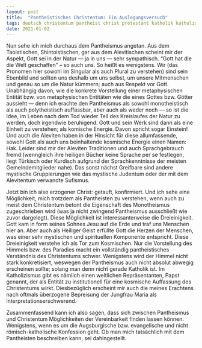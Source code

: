 ```yaml
---
layout: post
title:  "Pantheistisches Christentum: Ein Auslegungsversuch"
tags: deutsch christentum pantheist christ protestant katholik katholisch protestantisch evangelisch pantheismus alevitentum mystik mystisch kosmisch kosmik religion
date: 2021-01-02
---
```


Nun sehe ich mich durchaus dem Pantheismus angetan. Aus dem Taoistischen, Shintoistischen, gar aus dem Alevitischen scheint mir der Aspekt, Gott sei in der Natur — ja in uns — sehr sympathisch. “Gott hat die die Welt geschaffen” – so auch uns. So heißt es wenigstens. Wir (das Pronomen hier sowohl im Singular als auch Plural zu verstehen) sind sein Ebenbild und sollten uns deshalb um uns selbst, um unsere Mitmenschen und genau so um die Natur kümmern; auch aus Respekt vor Gott.
Unabhängig davon, wie die konkrete Vorstellung einer metaphysischen Entität bzw. von metaphysischen Entitäten wie die eines Gottes bzw. Götter aussieht — denn ich erachte den Pantheismus als sowohl monotheistisch als auch polytheistisch auffassbar, aber auch als weder noch — so ist die Idee, im Leben nach dem Tod wieder Teil des Kreislaufes der Natur zu werden, doch irgendwie beruhigend. Gott und sein Werk sind dann als eine Einheit zu verstehen; als komische Energie. Davon spricht sogar Einstein! Und auch die Aleviten haben in der Hinsicht für diese allumfassende, sowohl Gott als auch uns beinhaltende kosmische Energie einen Namen: Hak.
Leider sind mir der Aleviten Traditionen und auch Sprachgebrauch fremd (wenngleich ihre heiligen Bücher keine Sprache per se festlegen, liegt Türkisch oder Kurdisch aufgrund der Sprachkenntnisse der meisten Gemeindemitglieder nahe). Das sonst nächst Greifbare sind andere mystische Gruppierungen wie das mystische Judentum oder der mit dem Alevitentum verwandte Sufismus.

Jetzt bin ich also erzogener Christ: getauft, konfirmiert. Und ich sehe eine Möglichkeit, mich trotzdem als Pantheisten zu verstehen, wenn auch zu meist dem Christentum betont die Eigenschaft des Monotheismus zugeschrieben wird (was ja nicht zwingend Pantheismus ausschließt wie zuvor dargelegt).
Diese Möglichkeit ist interessanterweise die Dreieinigkeit. Gott kam in form seines Sohnes Jesu auf die Erde und traf uns Menschen hier an. Aber auch als Heiliger Geist erfüllte Gott die Herzen der Menschen, was einer sehr mystischen und spirituellen Komponente entspricht.  Diese Dreieinigkeit verstehe ich als Tor zum Kosmischen. Nur die Vorstellung des Himmels bzw. des Paradies macht ein vollständig pantheistisches Verständnis des Christentums schwer. Wenigstens wird der Himmel nicht stark konkretisiert, weswegen der Pantheismus auch nicht absolut abwegig erscheinen sollte; solang man denn nicht gerade Katholik ist. Im Katholizismus gibt es nämlich einen weltlichen Repräsentanten, Papst genannt, der als Entität zu institutionell für eine kosmische Auffassung des Christentums wirkt. Diesbezüglich erscheint mir auch die meines Erachtens nach oftmals überzogene Bepreisung der Jungfrau Maria als interpretationserschwerend.

Zusammenfassend kann ich also sagen, dass sich zwischen Pantheismus und Christentum Möglichkeiten der Vereinbarkeit finden lassen können. Wenigstens, wenn es um die Augsburgische bzw. evangelische und nicht römisch-katholische Konfession geht. Ob man mich tatsächlich mit dem Pantheisten beschreiben kann, sei dahingestellt.